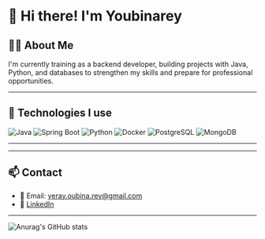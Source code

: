 # 👋 Hi there! I'm Youbinarey

## 🧑‍💻 About Me
I'm currently training as a backend developer, building projects with Java, Python, and databases to strengthen my skills and prepare for professional opportunities.


---

## 🚀 Technologies I use

![Java](https://img.shields.io/badge/-Java-007396?style=flat&logo=java)
![Spring Boot](https://img.shields.io/badge/-SpringBoot-6DB33F?style=flat&logo=spring-boot)
![Python](https://img.shields.io/badge/-Python-3776AB?style=flat&logo=python)
![Docker](https://img.shields.io/badge/-Docker-2496ED?style=flat&logo=docker)
![PostgreSQL](https://img.shields.io/badge/-PostgreSQL-336791?style=flat&logo=postgresql)
![MongoDB](https://img.shields.io/badge/-MongoDB-47A248?style=flat&logo=mongodb)

---
<!-- 
## 📂 Featured Projects

| Project | Description | Tech Stack |
|---------|-------------|------------|
| 🧠 **ERP for Communities** | A desktop system to manage neighborhood communities | Java, Spring Boot, PostgreSQL, JavaFX |
| 💬 **Messaging App** | Client-server messaging using sockets | Java, JavaFX |
| ⚙️ **ETL with Kestra** | ETL flow from XML to MongoDB using Python and Kestra | Python, Kestra, Docker |  

-->
---

## 📫 Contact

- 📧 Email: yeray.oubina.rey@gmail.com  
- 💼 [LinkedIn](https://www.linkedin.com/in/yerayoubinarey/)  

---



![Anurag's GitHub stats](https://github-readme-stats-alpha-seven-91.vercel.app/api?username=youbinarey&show_icons=true&theme=transparent)

